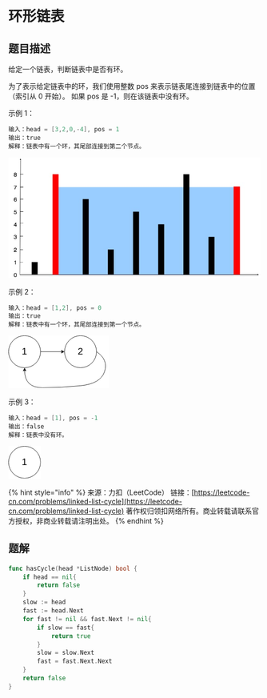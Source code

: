 # 环形链表

## 题目描述

给定一个链表，判断链表中是否有环。

为了表示给定链表中的环，我们使用整数 pos 来表示链表尾连接到链表中的位置（索引从 0 开始）。 如果 pos 是 -1，则在该链表中没有环。

示例 1：

```go
输入：head = [3,2,0,-4], pos = 1 
输出：true 
解释：链表中有一个环，其尾部连接到第二个节点。
```

![](../../../.gitbook/assets/image%20%28154%29.png)

示例 2：

```go
输入：head = [1,2], pos = 0 
输出：true 
解释：链表中有一个环，其尾部连接到第一个节点。
```

![](../../../.gitbook/assets/image%20%28160%29.png)

示例 3：

```go
输入：head = [1], pos = -1 
输出：false 
解释：链表中没有环。
```

![](../../../.gitbook/assets/image%20%28159%29.png)

{% hint style="info" %}
来源：力扣（LeetCode） 链接：[https://leetcode-cn.com/problems/linked-list-cycle](https://leetcode-cn.com/problems/linked-list-cycle) 著作权归领扣网络所有。商业转载请联系官方授权，非商业转载请注明出处。
{% endhint %}

## 题解

```go
func hasCycle(head *ListNode) bool {
	if head == nil{
		return false
	}
	slow := head
	fast := head.Next
	for fast != nil && fast.Next != nil{
		if slow == fast{
			return true
		}
		slow = slow.Next
		fast = fast.Next.Next
	}
	return false
}
```


